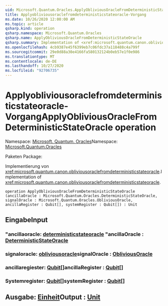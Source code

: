 ```yaml
---
uid: Microsoft.Quantum.Oracles.ApplyObliviousOracleFromDeterministicStateOracle
title: Applyobliviousoraclefromdeterministicstateoracle-Vorgang
ms.date: 10/26/2020 12:00:00 AM
ms.topic: article
qsharp.kind: operation
qsharp.namespace: Microsoft.Quantum.Oracles
qsharp.name: ApplyObliviousOracleFromDeterministicStateOracle
qsharp.summary: Implementation of <xref:microsoft.quantum.canon.obliviousoraclefromdeterministicstateoracle>.
ms.openlocfilehash: 4cb9387e45f6399eb7c06fdc37a118488c4a799f
ms.sourcegitcommit: 29e0d88a30e4166fa580132124b0eb57e1f0e986
ms.translationtype: MT
ms.contentlocale: de-DE
ms.lasthandoff: 10/27/2020
ms.locfileid: "92706735"
---
```

# <a name="applyobliviousoraclefromdeterministicstateoracle-operation"></a><span data-ttu-id="45029-102">Applyobliviousoraclefromdeterministicstateoracle-Vorgang</span><span class="sxs-lookup"><span data-stu-id="45029-102">ApplyObliviousOracleFromDeterministicStateOracle operation</span></span>

<span data-ttu-id="45029-103">Namespace: [Microsoft. Quantum. Oracles](xref:Microsoft.Quantum.Oracles)</span><span class="sxs-lookup"><span data-stu-id="45029-103">Namespace: [Microsoft.Quantum.Oracles](xref:Microsoft.Quantum.Oracles)</span></span>

<span data-ttu-id="45029-104">Paketen [](https://nuget.org/packages/)</span><span class="sxs-lookup"><span data-stu-id="45029-104">Package: [](https://nuget.org/packages/)</span></span>


<span data-ttu-id="45029-105">Implementierung von <xref:microsoft.quantum.canon.obliviousoraclefromdeterministicstateoracle>.</span><span class="sxs-lookup"><span data-stu-id="45029-105">Implementation of <xref:microsoft.quantum.canon.obliviousoraclefromdeterministicstateoracle>.</span></span>

```qsharp
operation ApplyObliviousOracleFromDeterministicStateOracle (ancillaOracle : Microsoft.Quantum.Oracles.DeterministicStateOracle, signalOracle : Microsoft.Quantum.Oracles.ObliviousOracle, ancillaRegister : Qubit[], systemRegister : Qubit[]) : Unit
```


## <a name="input"></a><span data-ttu-id="45029-106">Eingabe</span><span class="sxs-lookup"><span data-stu-id="45029-106">Input</span></span>

### <a name="ancillaoracle--deterministicstateoracle"></a><span data-ttu-id="45029-107">"ancillaoracle: [deterministicstateoracle](xref:Microsoft.Quantum.Oracles.DeterministicStateOracle) "</span><span class="sxs-lookup"><span data-stu-id="45029-107">ancillaOracle : [DeterministicStateOracle](xref:Microsoft.Quantum.Oracles.DeterministicStateOracle)</span></span>




### <a name="signaloracle--obliviousoracle"></a><span data-ttu-id="45029-108">signaloracle: [obliviousoracle](xref:Microsoft.Quantum.Oracles.ObliviousOracle)</span><span class="sxs-lookup"><span data-stu-id="45029-108">signalOracle : [ObliviousOracle](xref:Microsoft.Quantum.Oracles.ObliviousOracle)</span></span>




### <a name="ancillaregister--qubit"></a><span data-ttu-id="45029-109">ancillaregiester: [Qubit](xref:microsoft.quantum.lang-ref.qubit)[]</span><span class="sxs-lookup"><span data-stu-id="45029-109">ancillaRegister : [Qubit](xref:microsoft.quantum.lang-ref.qubit)[]</span></span>




### <a name="systemregister--qubit"></a><span data-ttu-id="45029-110">Systemregister: [Qubit](xref:microsoft.quantum.lang-ref.qubit)[]</span><span class="sxs-lookup"><span data-stu-id="45029-110">systemRegister : [Qubit](xref:microsoft.quantum.lang-ref.qubit)[]</span></span>





## <a name="output--unit"></a><span data-ttu-id="45029-111">Ausgabe: [Einheit](xref:microsoft.quantum.lang-ref.unit)</span><span class="sxs-lookup"><span data-stu-id="45029-111">Output : [Unit](xref:microsoft.quantum.lang-ref.unit)</span></span>

